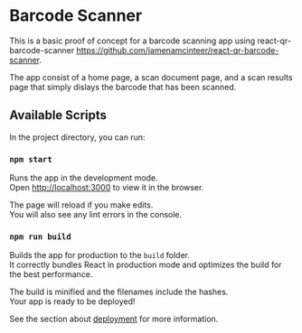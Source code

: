 # Barcode Scanner

This is a basic proof of concept for a barcode scanning app using react-qr-barcode-scanner https://github.com/jamenamcinteer/react-qr-barcode-scanner.

The app consist of a home page, a scan document page, and a scan results page that simply dislays the barcode that has been scanned.

## Available Scripts

In the project directory, you can run:

### `npm start`

Runs the app in the development mode.\
Open [http://localhost:3000](http://localhost:3000) to view it in the browser.

The page will reload if you make edits.\
You will also see any lint errors in the console.

### `npm run build`

Builds the app for production to the `build` folder.\
It correctly bundles React in production mode and optimizes the build for the best performance.

The build is minified and the filenames include the hashes.\
Your app is ready to be deployed!

See the section about [deployment](https://facebook.github.io/create-react-app/docs/deployment) for more information.

